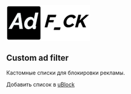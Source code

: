 <img src="https://github.com/LordArrin/AdFck/blob/main/logo.png" alt=”AdFck”/>
<h2>Custom ad filter</h2>

Кастомные списки для блокировки рекламы.

Добавить список в [uBlock](https://subscribe.adblockplus.org/?location=https://raw.githubusercontent.com/LordArrin/AdFck/main/ublock?_=rawlist&title=AdF*ck)
